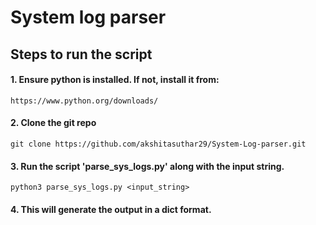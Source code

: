# System log parser

## Steps to run the script

#### 1. Ensure python is installed. If not, install it from:
    https://www.python.org/downloads/

#### 2. Clone the git repo
    git clone https://github.com/akshitasuthar29/System-Log-parser.git

#### 3. Run the script 'parse_sys_logs.py' along with the input string.
    python3 parse_sys_logs.py <input_string>

#### 4. This will generate the output in a dict format.
